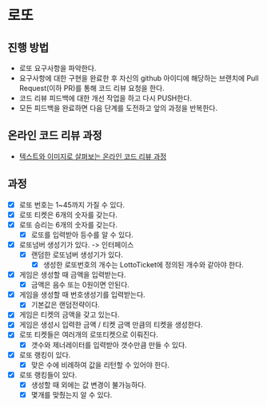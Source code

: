 # 로또
## 진행 방법
* 로또 요구사항을 파악한다.
* 요구사항에 대한 구현을 완료한 후 자신의 github 아이디에 해당하는 브랜치에 Pull Request(이하 PR)를 통해 코드 리뷰 요청을 한다.
* 코드 리뷰 피드백에 대한 개선 작업을 하고 다시 PUSH한다.
* 모든 피드백을 완료하면 다음 단계를 도전하고 앞의 과정을 반복한다.

## 온라인 코드 리뷰 과정
* [텍스트와 이미지로 살펴보는 온라인 코드 리뷰 과정](https://github.com/next-step/nextstep-docs/tree/master/codereview)

## 과정
- [X] 로또 번호는 1~45까지 가질 수 있다.
- [X] 로또 티켓은 6개의 숫자를 갖는다.
- [X] 로또 승리는 6개의 숫자를 갖는다.
    - [X] 로또를 입력받아 등수를 알 수 있다.
- [X] 로또넘버 생성기가 있다. -> 인터페이스
    - [X] 랜덤한 로또넘버 생성기가 있다.
      - [X] 생성한 로또번호의 개수는 LottoTicket에 정의된 개수와 같아야 한다.
- [X] 게임은 생성할 때 금액을 입력받는다.
    - [X] 금액은 음수 또는 0원이면 안된다.
- [X] 게임을 생성할 때 번호생성기를 입력받는다.
    - [X] 기본값은 랜덤전략이다. 
- [X] 게임은 티켓의 금액을 갖고 있는다.
- [X] 게임은 생성시 입력한 금액 / 티켓 금액 만큼의 티켓을 생성한다.
- [X] 로또 티켓들은 여러개의 로또티켓으로 이뤄진다.
    - [X] 갯수와 제너레이터를 입력받아 갯수만큼 만들 수 있다.
- [X] 로또 랭킹이 있다.
    - [X] 맞은 수에 비례하여 값을 리턴할 수 있어야 한다.
- [X] 로또 랭킹들이 있다.
    - [X] 생성할 때 외에는 값 변경이 불가능하다.
    - [X] 몇개를 맞췄는지 알 수 있다.